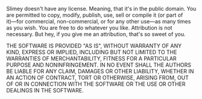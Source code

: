 Slimey doesn't have any license. Meaning, that it's in the public domain. You are permitted to copy, modify, publish, use, sell or compile it (or part of it)―for commercial, non-commercial, or for any other use―as many times as you wish. You are free to do whatever you like. Attribution is not necessary. But hey, if you give me an attribution, that's so sweet of you.

THE SOFTWARE IS PROVIDED "AS IS", WITHOUT WARRANTY OF ANY KIND, EXPRESS OR IMPLIED, INCLUDING BUT NOT LIMITED TO THE WARRANTIES OF MERCHANTABILITY, FITNESS FOR A PARTICULAR PURPOSE AND NONINFRINGEMENT. IN NO EVENT SHALL THE AUTHORS BE LIABLE FOR ANY CLAIM, DAMAGES OR OTHER LIABILITY, WHETHER IN AN ACTION OF CONTRACT, TORT OR OTHERWISE, ARISING FROM, OUT OF OR IN CONNECTION WITH THE SOFTWARE OR THE USE OR OTHER DEALINGS IN THE SOFTWARE.
